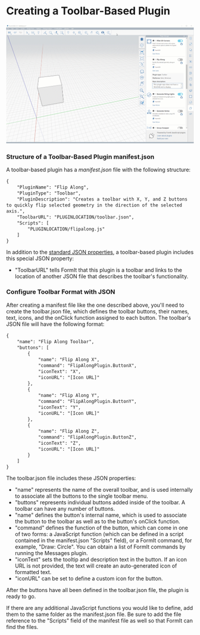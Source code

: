 # Creating a Toolbar-Based Plugin

![](<../../../.gitbook/assets/Toolbar based plugin.gif>)

### Structure of a Toolbar-Based Plugin manifest.json

A toolbar-based plugin has a _manifest.json_ file with the following structure:

```
{
    "PluginName": "Flip Along",
    "PluginType": "Toolbar",
    "PluginDescription": "Creates a toolbar with X, Y, and Z buttons to quickly flip selected geometry in the direction of the selected axis.",
    "ToolbarURL": "PLUGINLOCATION/toolbar.json",
    "Scripts": [
        "PLUGINLOCATION/flipalong.js"
    ]
}               
```

In addition to the [standard JSON properties](https://formit3d.github.io/FormItExamplePlugins/docs/HowToBuild.html#GeneralPluginSetup), a toolbar-based plugin includes this special JSON property:

* "ToolbarURL" tells FormIt that this plugin is a toolbar and links to the location of another JSON file that describes the toolbar's functionality.

### Configure Toolbar Format with JSON

After creating a manifest file like the one described above, you'll need to create the toolbar.json file, which defines the toolbar buttons, their names, text, icons, and the onClick function assigned to each button. The toolbar's JSON file will have the following format:

```
{
    "name": "Flip Along Toolbar",
    "buttons": [
        {
            "name": "Flip Along X",
            "command": "FlipAlongPlugin.ButtonX",
            "iconText": "X",
            "iconURL": "[Icon URL]"
        },
        {
            "name": "Flip Along Y",
            "command": "FlipAlongPlugin.ButtonY",
            "iconText": "Y",
            "iconURL": "[Icon URL]"
        },
        {
            "name": "Flip Along Z",
            "command": "FlipAlongPlugin.ButtonZ",
            "iconText": "Z",
            "iconURL": "[Icon URL]"
        }
    ]
}               
```

The toolbar.json file includes these JSON properties:

* "name" represents the name of the overall toolbar, and is used internally to associate all the buttons to the single toolbar menu.
* "buttons" represents individual buttons added inside of the toolbar. A toolbar can have any number of buttons.
* "name" defines the button's internal name, which is used to associate the button to the toolbar as well as to the button's onClick function.
* "command" defines the function of the button, which can come in one of two forms: a JavaScript function (which can be defined in a script contained in the manifest.json "Scripts" field), or a FormIt command, for example, "Draw: Circle". You can obtain a list of FormIt commands by running the Messages plugin.
* "iconText" sets the tooltip and description text in the button. If an icon URL is not provided, the text will create an auto-generated icon of formatted text.
* "iconURL" can be set to define a custom icon for the button.

After the buttons have all been defined in the toolbar.json file, the plugin is ready to go.&#x20;

If there are any additional JavaScript functions you would like to define, add them to the same folder as the manifest.json file. Be sure to add the file reference to the "Scripts" field of the manifest file as well so that FormIt can find the files.
